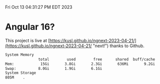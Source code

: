 Fri Oct 13 04:31:27 PM EDT 2023

# Angular 16?


This project is live at [https://kusl.github.io/ngnext-2023-04-21/](https://kusl.github.io/ngnext-2023-04-21/ "next!") thanks to Github.

```bash
System Memory
               total        used        free      shared  buff/cache   available
Mem:            15Gi       3.8Gi       2.3Gi       636Mi       9.2Gi        10Gi
Swap:          8.0Gi       1.9Gi       6.1Gi
System Storage
805M	.
```
